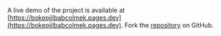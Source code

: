 A live demo of the project is available at [https://bokepjilbabcolmek.pages.dev](https://bokepjilbabcolmek.pages.dev).
Fork the [repository](https://github.com/polastimirsa) on GitHub.